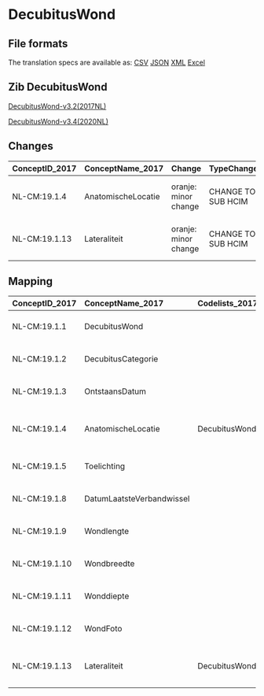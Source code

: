 # DecubitusWond
## File formats

The translation specs are available as: 
[CSV](../csv/DecubitusWond.csv) [JSON](../json/DecubitusWond.json) [XML](../xml/DecubitusWond.xml) [Excel](../excel/DecubitusWond.xlsx)



## Zib DecubitusWond

[DecubitusWond-v3.2(2017NL)](https://zibs.nl/wiki/DecubitusWond-v3.2(2017NL))

[DecubitusWond-v3.4(2020NL)](https://zibs.nl/wiki/DecubitusWond-v3.4(2020NL))









## Changes

| ConceptID_2017   | ConceptName_2017   | Change               | TypeChange         | Impact_heen   | TRANSLATIE_spec_heen                                                                                                                                                     | Impact_terug   | TRANSLATIE_spec_terug                                                                                                                                                    | Omschrijving                                            |
|:-----------------|:-------------------|:---------------------|:-------------------|:--------------|:-------------------------------------------------------------------------------------------------------------------------------------------------------------------------|:---------------|:-------------------------------------------------------------------------------------------------------------------------------------------------------------------------|:--------------------------------------------------------|
| NL-CM:19.1.4     | AnatomischeLocatie | oranje: minor change | CHANGE TO SUB HCIM | Medium        | codelist [DecubitusWondAnatomischeLocatieCodelijst]->[LocatieCodelijst (http://decor.nictiz.nl/fhir/ValueSet/2.16.840.1.113883.2.4.3.11.60.40.2.20.7.1--20200901000000)] | Medium         | codelist [LocatieCodelijst (http://decor.nictiz.nl/fhir/ValueSet/2.16.840.1.113883.2.4.3.11.60.40.2.20.7.1--20200901000000)]->[DecubitusWondAnatomischeLocatieCodelijst] | nieuwe verwijzing naar sub-bouwsteen anatomischeLocatie |
| NL-CM:19.1.13    | Lateraliteit       | oranje: minor change | CHANGE TO SUB HCIM | Medium        | codelist [DecubitusWondLateraliteitCodelijst]->[LateraliteitCodelijst (http://decor.nictiz.nl/fhir/ValueSet/2.16.840.1.113883.2.4.3.11.60.40.2.20.7.2--20200901000000)]  | Medium         | codelist [LateraliteitCodelijst (http://decor.nictiz.nl/fhir/ValueSet/2.16.840.1.113883.2.4.3.11.60.40.2.20.7.2--20200901000000)]->[DecubitusWondLateraliteitCodelijst]  | nieuwe verwijzing naar sub-bouwsteen anatomischeLocatie |

## Mapping

| ConceptID_2017   | ConceptName_2017          | Codelists_2017                           | Change                  | ConceptID_2020   | ConceptName_2020          | Codelists_2020        | Bits     | Omschrijving                                            | TypeChange         | Impact_heen   | TRANSLATIE_spec_heen                                                                                                                                                     | Impact_terug   | TRANSLATIE_spec_terug                                                                                                                                                    |
|:-----------------|:--------------------------|:-----------------------------------------|:------------------------|:-----------------|:--------------------------|:----------------------|:---------|:--------------------------------------------------------|:-------------------|:--------------|:-------------------------------------------------------------------------------------------------------------------------------------------------------------------------|:---------------|:-------------------------------------------------------------------------------------------------------------------------------------------------------------------------|
| NL-CM:19.1.1     | DecubitusWond             |                                          | groen: geen wijzigingen | NL-CM:19.1.1     | DecubitusWond             |                       |          |                                                         |                    |               |                                                                                                                                                                          |                |                                                                                                                                                                          |
| NL-CM:19.1.2     | DecubitusCategorie        |                                          | groen: geen wijzigingen | NL-CM:19.1.2     | DecubitusCategorie        |                       |          |                                                         |                    |               |                                                                                                                                                                          |                |                                                                                                                                                                          |
| NL-CM:19.1.3     | OntstaansDatum            |                                          | groen: geen wijzigingen | NL-CM:19.1.3     | OntstaansDatum            |                       |          |                                                         |                    |               |                                                                                                                                                                          |                |                                                                                                                                                                          |
| NL-CM:19.1.4     | AnatomischeLocatie        | DecubitusWondAnatomischeLocatieCodelijst | oranje: minor change    | NL-CM:19.1.14    | Locatie                   | LocatieCodelijst      | ZIB-1116 | nieuwe verwijzing naar sub-bouwsteen anatomischeLocatie | CHANGE TO SUB HCIM | Medium        | codelist [DecubitusWondAnatomischeLocatieCodelijst]->[LocatieCodelijst (http://decor.nictiz.nl/fhir/ValueSet/2.16.840.1.113883.2.4.3.11.60.40.2.20.7.1--20200901000000)] | Medium         | codelist [LocatieCodelijst (http://decor.nictiz.nl/fhir/ValueSet/2.16.840.1.113883.2.4.3.11.60.40.2.20.7.1--20200901000000)]->[DecubitusWondAnatomischeLocatieCodelijst] |
| NL-CM:19.1.5     | Toelichting               |                                          | groen: geen wijzigingen | NL-CM:19.1.5     | Toelichting               |                       |          |                                                         |                    |               |                                                                                                                                                                          |                |                                                                                                                                                                          |
| NL-CM:19.1.8     | DatumLaatsteVerbandwissel |                                          | groen: geen wijzigingen | NL-CM:19.1.8     | DatumLaatsteVerbandwissel |                       |          |                                                         |                    |               |                                                                                                                                                                          |                |                                                                                                                                                                          |
| NL-CM:19.1.9     | Wondlengte                |                                          | groen: geen wijzigingen | NL-CM:19.1.9     | Wondlengte                |                       |          |                                                         |                    |               |                                                                                                                                                                          |                |                                                                                                                                                                          |
| NL-CM:19.1.10    | Wondbreedte               |                                          | groen: geen wijzigingen | NL-CM:19.1.10    | Wondbreedte               |                       |          |                                                         |                    |               |                                                                                                                                                                          |                |                                                                                                                                                                          |
| NL-CM:19.1.11    | Wonddiepte                |                                          | groen: geen wijzigingen | NL-CM:19.1.11    | Wonddiepte                |                       |          |                                                         |                    |               |                                                                                                                                                                          |                |                                                                                                                                                                          |
| NL-CM:19.1.12    | WondFoto                  |                                          | groen: geen wijzigingen | NL-CM:19.1.12    | WondFoto                  |                       |          |                                                         |                    |               |                                                                                                                                                                          |                |                                                                                                                                                                          |
| NL-CM:19.1.13    | Lateraliteit              | DecubitusWondLateraliteitCodelijst       | oranje: minor change    | NL-CM:19.1.14    | Lateraliteit              | LateraliteitCodelijst | ZIB-1116 | nieuwe verwijzing naar sub-bouwsteen anatomischeLocatie | CHANGE TO SUB HCIM | Medium        | codelist [DecubitusWondLateraliteitCodelijst]->[LateraliteitCodelijst (http://decor.nictiz.nl/fhir/ValueSet/2.16.840.1.113883.2.4.3.11.60.40.2.20.7.2--20200901000000)]  | Medium         | codelist [LateraliteitCodelijst (http://decor.nictiz.nl/fhir/ValueSet/2.16.840.1.113883.2.4.3.11.60.40.2.20.7.2--20200901000000)]->[DecubitusWondLateraliteitCodelijst]  |

